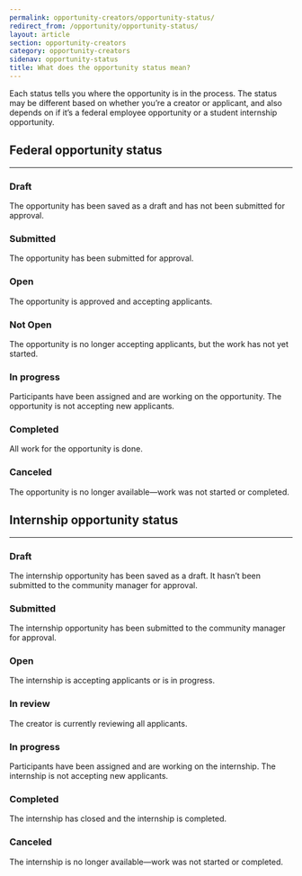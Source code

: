 ```yaml
---
permalink: opportunity-creators/opportunity-status/
redirect_from: /opportunity/opportunity-status/
layout: article
section: opportunity-creators
category: opportunity-creators
sidenav: opportunity-status
title: What does the opportunity status mean?
---
```


Each status tells you where the opportunity is in the process. The status may be different based on whether you’re a creator or applicant, and also depends on if it’s a federal employee opportunity or a student internship opportunity.

## Federal opportunity status
<hr>

### Draft

The opportunity has been saved as a draft and has not been submitted for approval.

### Submitted

The opportunity has been submitted for approval.

### Open

The opportunity is approved and accepting applicants.

### Not Open

The opportunity is no longer accepting applicants, but the work has not yet started.

### In progress

Participants have been assigned and are working on the opportunity. The opportunity is not accepting new applicants.

### Completed

All work for the opportunity is done.

### Canceled

The opportunity is no longer available—work was not started or completed.

## Internship opportunity status
<hr>

### Draft

The internship opportunity has been saved as a draft. It hasn’t been submitted to the community manager for approval.

### Submitted

The internship opportunity has been submitted to the community manager for approval.

### Open

The internship is accepting applicants or is in progress.

### In review

The creator is currently reviewing all applicants.

### In progress

Participants have been assigned and are working on the internship. The internship is not accepting new applicants.

### Completed

The internship has closed and the internship is completed.

### Canceled

The internship is no longer available—work was not started or completed.
